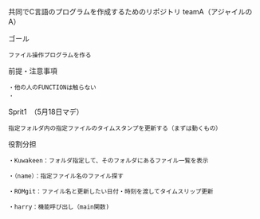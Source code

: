 共同でC言語のプログラムを作成するためのリポジトリ
teamA（アジャイルのA）

ゴール
	
	ファイル操作プログラムを作る

前提・注意事項

	・他の人のFUNCTIONは触らない
	・
Sprit1　（5月18日マデ）

	指定フォルダ内の指定ファイルのタイムスタンプを更新する（まずは動くもの）



役割分担

	・Kuwakeen：フォルダ指定して、そのフォルダにあるファイル一覧を表示

	・（name）：指定ファイル名のファイル探す
	
	・ROMgit：ファイル名と更新したい日付・時刻を渡してタイムスリップ更新

	・harry：機能呼び出し（main関数)

